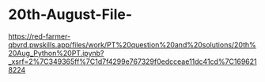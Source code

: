# 20th-August-File-
https://red-farmer-qbvrd.pwskills.app/files/work/PT%20question%20and%20solutions/20th%20Aug_Python%20PT.ipynb?_xsrf=2%7C349365ff%7C1d7f4299e767329f0edcceae11dc41cd%7C1696218224
